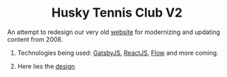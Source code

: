 <h1 align="center">
  Husky Tennis Club V2
</h1>

An attempt to redesign our very old [website](http://students.washington.edu/tennis/goals.html) for modernizing and updating content from 2008.

1.  Technologies being used: [GatsbyJS](https://www.gatsbyjs.org/), [ReactJS](https://reactjs.org/), [Flow](https://flow.org/en/docs/editors/atom/) and more coming.

2.  Here lies the [design](https://www.figma.com/file/Xn9MhUSDAizPvr8iwesCQ3qQ/HTC-Web-Initial-Design?node-id=0%3A1)
